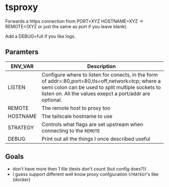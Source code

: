 # tsproxy

Forwards a https connection from PORT=XYZ HOSTNAME=XYZ -> REMOTE=(XYZ or just the same as port if you leave blank).

Add a DEBUG=full if you like logs.

## Paramters

| ENV_VAR  | Description                                                                                                                                                                                                        |
| -------- | ------------------------------------------------------------------------------------------------------------------------------------------------------------------------------------------------------------------ |
| LISTEN   | Configure where to listen for conects, in the form of addr=:80,port=80,tls=off,network=tcp; where a semi colon can be used to split multiple sockets to listen on. All the values exepct a port/addr are optional. |
| REMOTE   | The remote host to proxy too                                                                                                                                                                                       |
| HOSTNAME | The tailscale hostname to use                                                                                                                                                                                      |
| STRATEGY | Controls what flags are set upstream when connecting to the `REMOTE`                                                                                                                                               |
| DEBUG    | Print out all the things I once described useful                                                                                                                                                                   |


## Goals

+ don't have more then 1 file (tests don't count (but config does?))
+ I guess support different well know proxy confgiuration `STRATEGY`'s like (docker)